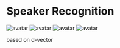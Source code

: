 # Speaker Recognition

![avatar](https://img.shields.io/badge/contributions-welcome-brightgreen.svg?style=flat)
![avatar](https://badges.frapsoft.com/os/v2/open-source.png?v=103)
![avatar](https://img.shields.io/badge/Made%20with-Python-1f425f.svg)
![avatar](https://img.shields.io/badge/license-Apache_2-blue.svg)


based on d-vector
